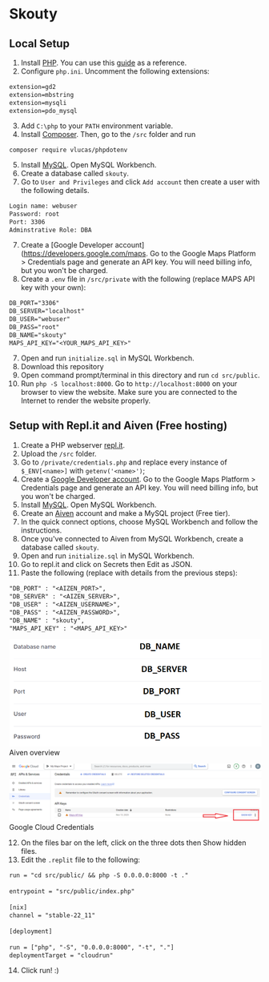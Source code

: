 # Skouty

## Local Setup

1. Install [PHP](https://www.php.net/manual/en/install.php). You can use this [guide](https://www.sitepoint.com/how-to-install-php-on-windows/) as a reference.
2. Configure `php.ini`. Uncomment the following extensions:
```
extension=gd2
extension=mbstring
extension=mysqli
extension=pdo_mysql
```
3. Add `C:\php` to your `PATH` environment variable.
4. Install [Composer](https://getcomposer.org/doc/00-intro.md#globally). Then, go to the `/src` folder and run 
```
composer require vlucas/phpdotenv
``` 

5. Install [MySQL](https://dev.mysql.com/doc/mysql-installation-excerpt/5.7/en/). Open MySQL Workbench.
6. Create a database called `skouty`.
7. Go to `User and Privileges` and click `Add account` then create a user with the following details.
```
Login name: webuser
Password: root
Port: 3306
Adminstrative Role: DBA
```
7. Create a [Google Developer account](https://developers.google.com/maps. Go to the Google Maps Platform > Credentials page and generate an API key. You will need billing info, but you won't be charged.
8. Create a `.env` file in `/src/private` with the following (replace MAPS API key with your own):
```
DB_PORT="3306"
DB_SERVER="localhost"
DB_USER="webuser"
DB_PASS="root"
DB_NAME="skouty"
MAPS_API_KEY="<YOUR_MAPS_API_KEY>"
```
7. Open and run `initialize.sql` in MySQL Workbench.
8. Download this repository
9. Open command prompt/terminal in this directory and run `cd src/public`.
10. Run `php -S localhost:8000`. Go to `http://localhost:8000` on your browser to view the website. Make sure you are connected to the Internet to render the website properly.

## Setup with Repl.it and Aiven (Free hosting)
1. Create a PHP webserver [repl.it](https://replit.com/~).
2. Upload the `/src` folder.
3. Go to `/private/credentials.php` and replace every instance of `$_ENV[<name>]` with `getenv('<name>')`;
4. Create a [Google Developer account](https://developers.google.com/maps). Go to the Google Maps Platform > Credentials page and generate an API key. You will need billing info, but you won't be charged.
5. Install [MySQL](https://dev.mysql.com/doc/mysql-installation-excerpt/5.7/en/). Open MySQL Workbench.
6. Create an [Aiven](https://console.aiven.io/signup/email) account and make a MySQL project (Free tier).
7. In the quick connect options, choose MySQL Workbench and follow the instructions.
8. Once you've connected to Aiven from MySQL Workbench, create a database called `skouty`.
9. Open and run `initialize.sql` in MySQL Workbench.
10. Go to repl.it and click on Secrets then Edit as JSON.
11. Paste the following (replace with details from the previous steps):
```
"DB_PORT" : "<AIZEN_PORT>",
"DB_SERVER" : "<AIZEN_SERVER>",
"DB_USER" : "<AIZEN_USERNAME>",
"DB_PASS" : "<AIZEN_PASSWORD>",
"DB_NAME" : "skouty",
"MAPS_API_KEY" : "<MAPS_API_KEY>"
```
![Aiven overview](image.png)
Aiven overview

![Google Cloud Credentials](image-1.png)
Google Cloud Credentials

12. On the files bar on the left, click on the three dots then Show hidden files.
13. Edit the `.replit` file to the following:
```
run = "cd src/public/ && php -S 0.0.0.0:8000 -t ."

entrypoint = "src/public/index.php"

[nix]
channel = "stable-22_11"

[deployment]

run = ["php", "-S", "0.0.0.0:8000", "-t", "."]
deploymentTarget = "cloudrun"
```
14. Click run! :)
